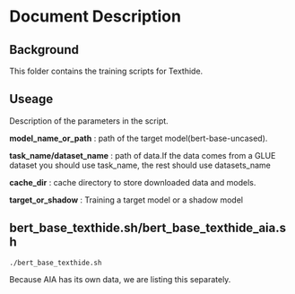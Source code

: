 # Document Description
## Background
This folder contains the training scripts for Texthide. 
## Useage

Description of the parameters in the script.

**model_name_or_path** : path of the target model(bert-base-uncased).

**task_name/dataset_name** : path of data.If the data comes from a GLUE dataset you should use task_name, the rest should use datasets_name

**cache_dir** : cache directory to store downloaded data and models.

**target_or_shadow** : Training a target model or a shadow model

## bert_base_texthide.sh/bert_base_texthide_aia.sh
```
./bert_base_texthide.sh
```
Because AIA has its own data, we are listing this separately.
